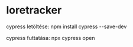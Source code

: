 # loretracker

cypress letöltése: npm install cypress --save-dev

cypress futtatása: npx cypress open

